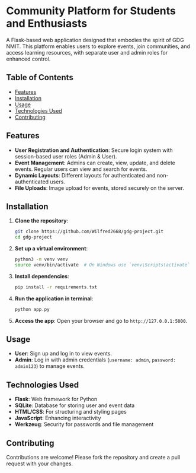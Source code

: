 # Community Platform for Students and Enthusiasts

A Flask-based web application designed that embodies the spirit of GDG NMIT. This platform enables users to explore events, join communities, and access learning resources, with separate user and admin roles for enhanced control.

## Table of Contents
- [Features](#features)
- [Installation](#installation)
- [Usage](#usage)
- [Technologies Used](#technologies-used)
- [Contributing](#contributing)

## Features
- **User Registration and Authentication**: Secure login system with session-based user roles (Admin & User).
- **Event Management**: Admins can create, view, update, and delete events. Regular users can view and search for events.
- **Dynamic Layouts**: Different layouts for authenticated and non-authenticated users.
- **File Uploads**: Image upload for events, stored securely on the server.

## Installation
1. **Clone the repository**:
    ```bash
    git clone https://github.com/Wilfred2668/gdg-project.git
    cd gdg-project
    ```

2. **Set up a virtual environment**:
    ```bash
    python3 -m venv venv
    source venv/bin/activate  # On Windows use `venv\Scripts\activate`
    ```

3. **Install dependencies**:
    ```bash
    pip install -r requirements.txt
    ```

5. **Run the application in terminal**:
    ```bash
    python app.py
    ```

6. **Access the app**:
    Open your browser and go to `http://127.0.0.1:5000`.

## Usage
- **User**: Sign up and log in to view events.
- **Admin**: Log in with admin credentials (`username: admin`, `password: admin123`) to manage events.


## Technologies Used
- **Flask**: Web framework for Python
- **SQLite**: Database for storing user and event data
- **HTML/CSS**: For structuring and styling pages
- **JavaScript**: Enhancing interactivity
- **Werkzeug**: Security for passwords and file management

## Contributing
Contributions are welcome! Please fork the repository and create a pull request with your changes.


